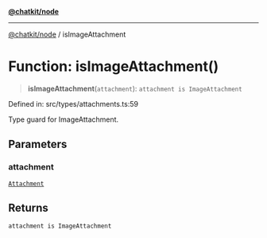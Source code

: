 [**@chatkit/node**](../README.md)

***

[@chatkit/node](../README.md) / isImageAttachment

# Function: isImageAttachment()

> **isImageAttachment**(`attachment`): `attachment is ImageAttachment`

Defined in: src/types/attachments.ts:59

Type guard for ImageAttachment.

## Parameters

### attachment

[`Attachment`](../type-aliases/Attachment.md)

## Returns

`attachment is ImageAttachment`
